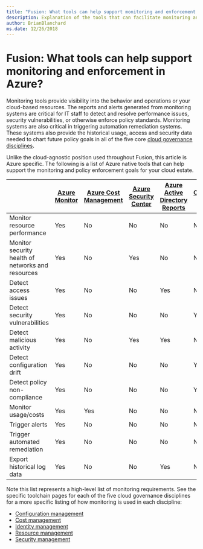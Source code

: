 ```yaml
---
title: "Fusion: What tools can help support monitoring and enforcement in Azure?"
description: Explanation of the tools that can facilitate monitoring and enforcement in Azure
author: BrianBlanchard
ms.date: 12/26/2018
---
```


# Fusion: What tools can help support monitoring and enforcement in Azure?

Monitoring tools provide visibility into the behavior and operations or your cloud-based resources. The reports and alerts generated from monitoring systems are critical for IT staff to detect and resolve performance issues, security vulnerabilities, or otherwise enforce policy standards. Monitoring systems are also critical in triggering automation remediation systems. These systems also provide the historical usage, access and security data needed to chart future policy goals in all of the five core [cloud governance disciplines](../overview.md).

Unlike the cloud-agnostic position used throughout Fusion, this article is Azure specific. The following is a list of Azure native tools that can help support the monitoring and policy enforcement goals for your cloud estate.

|                         | [Azure Monitor](/azure/azure-monitor/overview) | [Azure Cost Management](/azure/cost-management/overview-cost-mgt)  | [Azure Security Center](/azure/security-center/security-center-intro)  | [Azure Active Directory Reports](/azure/active-directory/reports-monitoring/overview-reports)  | [Compliance Manager](/office365/securitycompliance/meet-data-protection-and-regulatory-reqs-using-microsoft-cloud)  |
|-------------------------|--------------------------------------------------------------------------------|----------------------------------------------------------------------------------------------------|--------------------------------------------------------------------------------------------------------|--------------------------------------------------------------------------------------------------------------------------------|------------------------------------------------------------------------------------|
| Monitor resource performance                               | Yes | No  | No  | No  | No  |
| Monitor security health of networks and resources          | Yes | No  | Yes | No  | No  |
| Detect access issues                                       | Yes | No  | No  | Yes | No  |
| Detect security vulnerabilities                            | Yes | No  | No  | No  | Yes |
| Detect malicious activity                                  | Yes | No  | Yes | Yes | No  |
| Detect configuration drift                                 | Yes | No  | No  | No  | Yes |
| Detect policy non-compliance                               | Yes | No  | No  | No  | Yes |
| Monitor usage/costs                                        | Yes | Yes | No  | No  | No  |
| Trigger alerts                                             | Yes | No  | No  | No  | No  |
| Trigger automated remediation                              | Yes | No  | No  | No  | No  |
| Export historical log data                                 | Yes | No  | No  | Yes | No  |

Note this list represents a high-level list of monitoring requirements. See the specific toolchain pages for each of the five cloud governance disciplines for a more specific listing of how monitoring is used in each discipline:

* [Configuration management](../configuration-management/toolchain.md)
* [Cost management](../cost-management/toolchain.md)
* [Identity management](../identity-management/toolchain.md)
* [Resource management](../resource-management/toolchain.md)
* [Security management](../security-management/toolchain.md)